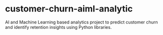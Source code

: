 # customer-churn-aiml-analytic
AI and Machine Learning based analytics project to predict customer churn and identify retention insights using Python libraries.
